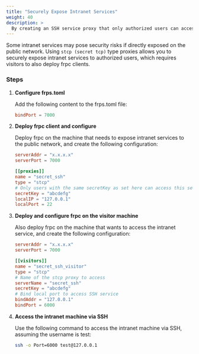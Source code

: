 ```yaml
---
title: "Securely Expose Intranet Services"
weight: 40
description: >
  By creating an SSH service proxy that only authorized users can access, achieve secure exposure of intranet services.
---
```


Some intranet services may pose security risks if directly exposed on the public network. Using `stcp (secret tcp)` type proxies allows you to securely expose intranet services to authorized users, which requires visitors to also deploy frpc clients.

### Steps

1. **Configure frps.toml**

    Add the following content to the frps.toml file:

    ```toml
    bindPort = 7000
    ```

2. **Deploy frpc client and configure**

    Deploy frpc on the machine that needs to expose intranet services to the public network, and create the following configuration:

    ```toml
    serverAddr = "x.x.x.x"
    serverPort = 7000

    [[proxies]]
    name = "secret_ssh"
    type = "stcp"
    # Only users with the same secretKey as set here can access this service
    secretKey = "abcdefg"
    localIP = "127.0.0.1"
    localPort = 22
    ```

3. **Deploy and configure frpc on the visitor machine**

    Also deploy frpc on the machine that wants to access the intranet service, and create the following configuration:

    ```toml
    serverAddr = "x.x.x.x"
    serverPort = 7000

    [[visitors]]
    name = "secret_ssh_visitor"
    type = "stcp"
    # Name of the stcp proxy to access
    serverName = "secret_ssh"
    secretKey = "abcdefg"
    # Bind local port to access SSH service
    bindAddr = "127.0.0.1"
    bindPort = 6000
    ```

4. **Access the intranet machine via SSH**

   Use the following command to access the intranet machine via SSH, assuming the username is test:

   ```bash
   ssh -o Port=6000 test@127.0.0.1
   ```